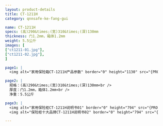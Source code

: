 ```yaml
---
layout: product-details
title: CT-1211H
category: qnnsafe-ke-fang-gui

name: CT-1211H
specs: (高)290&times;(宽)310&times;(深)130mm
thickness: 门1.2mm，箱体1.2mm
weight: 5.5公斤
images: [
["ct1211-01.jpg"],
["ct1211-02.jpg"],
]

page1: |
  <img alt="家用保险箱CT-1211H产品参数" border="0" height="1130" src="{PRODUCT_IMAGES}products/twcps1.jpg" width="538" />

page2: |
  规格：(高)290&times;(宽)310&times;(深)130mm<br />
  厚度：门1.2mm，箱体1.2mm<br />
  净重：5.5公斤

page3: |
  <img alt="家用保险柜CT-1211H说明书01" border="0" height="794" src="{PRODUCT_IMAGES}products/ct1211h-sm01.jpg" width="538" /><br />
  <img alt="保险柜十大品牌CT-1211H说明书02" border="0" height="794" src="{PRODUCT_IMAGES}products/ct1211h-sm02.jpg" width="538" />

---
```

